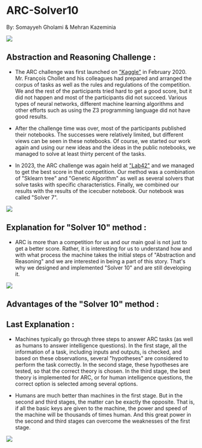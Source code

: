 # ARC-Solver10
By: Somayyeh Gholami & Mehran Kazeminia

<div>
    <img src='https://cdn-images-1.medium.com/max/1000/1*7s_cV4TLZ1L31MJNj2Rk5w.png'> 
</div>

## Abstraction and Reasoning Challenge :

- The ARC challenge was first launched on ["Kaggle"](https://www.kaggle.com/competitions/abstraction-and-reasoning-challenge/overview) in February 2020. Mr. François Chollet and his colleagues had prepared and arranged the corpus of tasks as well as the rules and regulations of the competition. We and the rest of the participants tried hard to get a good score, but it did not happen and most of the participants did not succeed. Various types of neural networks, different machine learning algorithms and other efforts such as using the Z3 programming language did not have good results.

- After the challenge time was over, most of the participants published their notebooks. The successes were relatively limited, but different views can be seen in these notebooks. Of course, we started our work again and using our new ideas and the ideas in the public notebooks, we managed to solve at least thirty percent of the tasks.

- In 2023, the ARC challenge was again held at ["Lab42"](https://lab42.global/) and we managed to get the best score in that competition. Our method was a combination of "Sklearn tree" and "Genetic Algorithm" as well as several solvers that solve tasks with specific characteristics. Finally, we combined our results with the results of the icecuber notebook. Our notebook was called "Solver 7".

<div>
    <img src='https://cdn-images-1.medium.com/max/1000/1*P6RH0HLuzKFw4DAGxIVdEw.png'> 
</div>

## Explanation for "Solver 10" method :

- ARC is more than a competition for us and our main goal is not just to get a better score. Rather, it is interesting for us to understand how and with what process the machine takes the initial steps of "Abstraction and Reasoning" and we are interested in being a part of this story. That's why we designed and implemented "Solver 10" and are still developing it.

<div>
    <img src='https://cdn-images-1.medium.com/max/1000/1*xD5fbm-EzmLYKld3v8Z8OA.png'> 
</div>

## Advantages of the "Solver 10" method :

## Last Explanation : 

- Machines typically go through three steps to answer ARC tasks (as well as humans to answer intelligence questions). In the first stage, all the information of a task, including inputs and outputs, is checked, and based on these observations, several "hypotheses" are considered to perform the task correctly. In the second stage, these hypotheses are tested, so that the correct theory is chosen. In the third stage, the best theory is implemented for ARC, or for human intelligence questions, the correct option is selected among several options.

- Humans are much better than machines in the first stage. But in the second and third stages, the matter can be exactly the opposite. That is, if all the basic keys are given to the machine, the power and speed of the machine will be thousands of times human. And this great power in the second and third stages can overcome the weaknesses of the first stage.

<div>
    <img src='https://cdn-images-1.medium.com/max/1000/1*sTs6-BqCyASkok3v88YADg.png'> 
</div>


